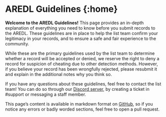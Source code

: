 # AREDL Guidelines {:home}

**Welcome to the AREDL Guidelines!** This page provides an in-depth explanation of everything you need to know before you submit records to the AREDL. These guidelines are in place to help the list team confirm your legitimacy in your records, and to ensure a safe and fair experience to the community.

While these are the primary guidelines used by the list team to determine whether a record will be accepted or denied, we reserve the right to deny a record for suspicion of cheating due to other detection methods. However, if you believe your record has been wrongfully rejected, please resubmit it and explain in the additional notes why you think so.

If you have any questions about these guidelines, feel free to contact the list team! You can do so through our [Discord server](https://discord.gg/aredl), by creating a ticket in #support or messaging a staff member.

This page’s content is available in markdown format on [GitHub](https://github.com/All-Rated-Extreme-Demon-List/guidelines), so if you notice any errors or badly worded sections, feel free to open a pull request.
